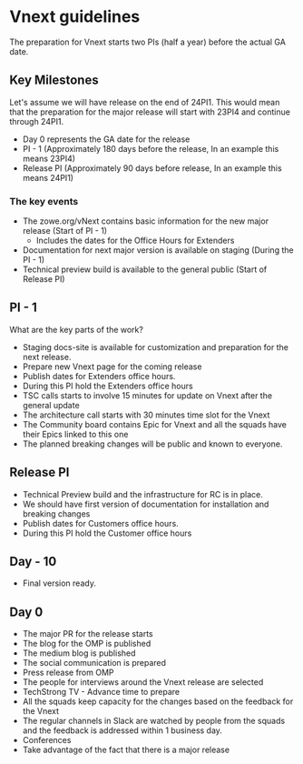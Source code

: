 # Vnext guidelines

The preparation for Vnext starts two PIs (half a year) before the actual GA date. 

## Key Milestones

Let's assume we will have release on the end of 24PI1. This would mean that the preparation for the major 
release will start with 23PI4 and continue through 24PI1.  

- Day 0 represents the GA date for the release
- PI - 1 (Approximately 180 days before the release, In an example this means 23PI4)
- Release PI (Approximately 90 days before release, In an example this means 24PI1)

### The key events

- The zowe.org/vNext contains basic information for the new major release (Start of PI - 1)
  - Includes the dates for the Office Hours for Extenders
- Documentation for next major version is available on staging (During the PI - 1)
- Technical preview build is available to the general public (Start of Release PI)

## PI - 1

What are the key parts of the work?

- Staging docs-site is available for customization and preparation for the next release. 
- Prepare new Vnext page for the coming release
- Publish dates for Extenders office hours.
- During this PI hold the Extenders office hours
- TSC calls starts to involve 15 minutes for update on Vnext after the general update
- The architecture call starts with 30 minutes time slot for the Vnext
- The Community board contains Epic for Vnext and all the squads have their Epics linked to this one
- The planned breaking changes will be public and known to everyone.

## Release PI

- Technical Preview build and the infrastructure for RC is in place. 
- We should have first version of documentation for installation and breaking changes
- Publish dates for Customers office hours. 
- During this PI hold the Customer office hours

## Day - 10

- Final version ready. 

## Day 0

- The major PR for the release starts
- The blog for the OMP is published
- The medium blog is published
- The social communication is prepared 
- Press release from OMP
- The people for interviews around the Vnext release are selected
- TechStrong TV - Advance time to prepare
- All the squads keep capacity for the changes based on the feedback for the Vnext
- The regular channels in Slack are watched by people from the squads and the feedback is addressed within 1 business day. 
- Conferences
- Take advantage of the fact that there is a major release
